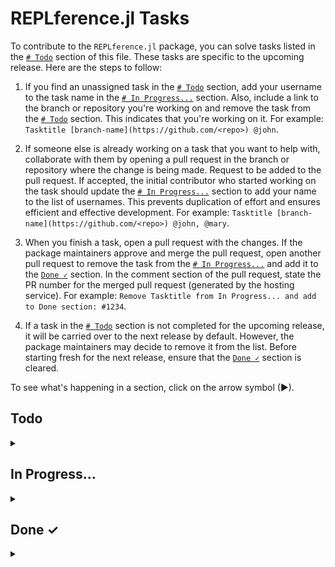 # REPLference.jl Tasks

To contribute to the `REPLference.jl` package, you can solve tasks listed in the
[`# Todo`](https://github.com/udohjeremiah/REPLference.jl/blob/master/TODO.md#todo)
section of this file. These tasks are specific to the upcoming release. Here are the steps
to follow:

1. If you find an unassigned task in the
   [`# Todo`](https://github.com/udohjeremiah/REPLference.jl/blob/master/TODO.md#todo)
   section, add your username to the task name in the
   [`# In Progress...`](https://github.com/udohjeremiah/REPLference.jl/blob/master/TODO.md#in-progress)
   section. Also, include a link to the branch or repository you're working on and remove
   the task from the [`# Todo`](https://github.com/udohjeremiah/REPLference.jl/blob/master/TODO.md#todo)
   section. This indicates that you're working on it. For example:
   `Tasktitle [branch-name](https://github.com/<repo>) @john`.

2. If someone else is already working on a task that you want to help with, collaborate with
   them by opening a pull request in the branch or repository where the change is being
   made. Request to be added to the pull request. If accepted, the initial contributor who
   started working on the task should update the
   [`# In Progress...`](https://github.com/udohjeremiah/REPLference.jl/blob/master/TODO.md#in-progress)
   section to add your name to the list of usernames. This prevents duplication of effort
   and ensures efficient and effective development. For example:
   `Tasktitle [branch-name](https://github.com/<repo>) @john, @mary`.

3. When you finish a task, open a pull request with the changes. If the package maintainers
   approve and merge the pull request, open another pull request to remove the task from the
   [`# In Progress...`](https://github.com/udohjeremiah/REPLference.jl/blob/master/TODO.md#in-progress)
   and add it to the [`Done ✓`](https://github.com/udohjeremiah/REPLference.jl/blob/master/TODO.md#done-)
   section. In the comment section of the pull request, state the PR number for the merged
   pull request (generated by the hosting service). For example:
   `Remove Tasktitle from In Progress... and add to Done section: #1234`.

4. If a task in the [`# Todo`](https://github.com/udohjeremiah/REPLference.jl/blob/master/TODO.md#todo)
   section is not completed for the upcoming release, it will be carried over to the next
   release by default. However, the package maintainers may decide to remove it from the
   list. Before starting fresh for the next release, ensure that the
   [`Done ✓`](https://github.com/udohjeremiah/REPLference.jl/blob/master/TODO.md#done-)
   section is cleared.

To see what's happening in a section, click on the arrow symbol (▶).

## Todo

<details><summary></summary>

- [ ] Create the `README.md` file:
    - [ ] Add necessary information about the package in the `README.md` file.
    - [ ] Add badges to the `README.md` file.

- [ ] Create the `./github/workflows` file.
- [ ] Create the `.gitignore` file.

- [ ] Create the `src` directory:
    - [ ] Create a `_23_metaprogramming.jl` file that contains a manual about
          metaprogramming in Julia and the methods that can be called on the topic.
    - [ ] Create a `_24_error.jl` file that contains a manual about error handling in Julia
          and the methods that can be called on the topic.
    - [ ] Create a `_25_pointer.jl` file that contains a manual about pointers in Julia and
          the methods that can be called on them.
    - [ ] Create a `_26_system.jl` file that contains a manual about systems in Julia and
          the methods that can be called on the topic.
    - [ ] Create a `_27_thread.jl` file that contains a manual about threads in Julia and
          the methods that can be called on the topic.
    - [ ] Add `AbstractTrees.jl` as a dependency to the package and create an internal
          function to display the subtypes and supertypes of a name in tree-format.
    
    - [ ] Create the `REPLference.jl` file:
        - [ ] Add the `man` method for retrieving the manual of a name or topic.
        - [ ] Add the `fun` method for retrieving the functions that can be called on a
              name or topic.
        - [ ] Add the `tree` method for displaying the subtypes and supertypes of a name.

- [ ] Create the `test` directory:
    - [ ] Provide test for the names in `REPLference.jl`.

- [ ] Register the package and/or release this version.
</details>

## In Progress...

<details><summary></summary>
</details>

## Done ✓

<details><summary></summary>

- [x] Create the `LICENCE.md` file: [`#6`](https://github.com/udohjeremiah/REPLference.jl/pull/6)
      [@udohjeremiah](https://github.com/udohjeremiah)
- [x] Create the `CITATION.bib` file: [`#9`](https://github.com/udohjeremiah/REPLference.jl/pull/9)
      [@udohjeremiah](https://github.com/udohjeremiah)
- [x] Create the `utility_script.jl` file: [`#13`](https://github.com/udohjeremiah/REPLference.jl/pull/13)
      [@udohjeremiah](https://github.com/udohjeremiah)
- [x] Provide test for the names in `utility_script.jl`: [`#16`](https://github.com/udohjeremiah/REPLference.jl/pull/16)
      [@udohjeremiah](https://github.com/udohjeremiah)
- [x] Generate the `all_names.txt` file: [`19`](https://github.com/udohjeremiah/REPLference.jl/pull/19)
      [@udohjeremiah](https://github.com/udohjeremiah)
- [x] Create the `Project.toml` file: [`#21`](https://github.com/udohjeremiah/REPLference.jl/pull/21)
      [@udohjeremiah](https://github.com/udohjeremiah)
- [x] Create the `_2_variable.jl` file: [`28`](https://github.com/udohjeremiah/REPLference.jl/pull/28)
      [@udohjeremiah](https://github.com/udohjeremiah)
- [x] Create the `_3_operator.jl` file: [`28`](https://github.com/udohjeremiah/REPLference.jl/pull/28)
      [@udohjeremiah](https://github.com/udohjeremiah)
- [x] Create the `_4_integer.jl` file: [`28`](https://github.com/udohjeremiah/REPLference.jl/pull/28)
      [@udohjeremiah](https://github.com/udohjeremiah)
- [x] Create the `_5_float.jl` file: [`28`](https://github.com/udohjeremiah/REPLference.jl/pull/28)
      [@udohjeremiah](https://github.com/udohjeremiah)
- [x] Create the `_6_complex.jl` file: [`28`](https://github.com/udohjeremiah/REPLference.jl/pull/28)
      [@udohjeremiah](https://github.com/udohjeremiah)
- [x] Create the `_7_rational.jl` file: [`28`](https://github.com/udohjeremiah/REPLference.jl/pull/28)
      [@udohjeremiah](https://github.com/udohjeremiah)
- [x] Create the `_8_irrational.jl` file: [`28`](https://github.com/udohjeremiah/REPLference.jl/pull/28)
      [@udohjeremiah](https://github.com/udohjeremiah)
- [x] Create the `_9_character.jl` file: [`28`](https://github.com/udohjeremiah/REPLference.jl/pull/28)
      [@udohjeremiah](https://github.com/udohjeremiah)
- [x] Create the `_10_string.jl` file: [`28`](https://github.com/udohjeremiah/REPLference.jl/pull/28)
      [@udohjeremiah](https://github.com/udohjeremiah)
- [x] Create the `_11_range.jl` file: [`28`](https://github.com/udohjeremiah/REPLference.jl/pull/28)
      [@udohjeremiah](https://github.com/udohjeremiah)
- [x] Create the `_12_array.jl` file: [`28`](https://github.com/udohjeremiah/REPLference.jl/pull/28)
      [@udohjeremiah](https://github.com/udohjeremiah)
- [x] Create the `_13_tuple.jl` file: [`28`](https://github.com/udohjeremiah/REPLference.jl/pull/28)
      [@udohjeremiah](https://github.com/udohjeremiah)
- [x] Create the `_14_dict.jl` file: [`28`](https://github.com/udohjeremiah/REPLference.jl/pull/28)
      [@udohjeremiah](https://github.com/udohjeremiah)
- [x] Create the `_15_set.jl` file: [`28`](https://github.com/udohjeremiah/REPLference.jl/pull/28)
      [@udohjeremiah](https://github.com/udohjeremiah)
- [x] Create the `_16_type.jl` file: [`28`](https://github.com/udohjeremiah/REPLference.jl/pull/28)
      [@udohjeremiah](https://github.com/udohjeremiah)
- [x] Create the `_17_function.jl` file: [`28`](https://github.com/udohjeremiah/REPLference.jl/pull/28)
      [@udohjeremiah](https://github.com/udohjeremiah)
- [x] Create the `_18_file.jl` file: [`28`](https://github.com/udohjeremiah/REPLference.jl/pull/28)
      [@udohjeremiah](https://github.com/udohjeremiah)
- [x] Create the `_19_module.jl` file: [`28`](https://github.com/udohjeremiah/REPLference.jl/pull/28)
      [@udohjeremiah](https://github.com/udohjeremiah)
- [x] Create the `_20_regex.jl` file: [`28`](https://github.com/udohjeremiah/REPLference.jl/pull/28)
      [@udohjeremiah](https://github.com/udohjeremiah)
- [x] Create the `_21_date.jl` file: [`28`](https://github.com/udohjeremiah/REPLference.jl/pull/28)
      [@udohjeremiah](https://github.com/udohjeremiah)
- [x] Create the `_22_radom.jl` file: [`28`](https://github.com/udohjeremiah/REPLference.jl/pull/28)
      [@udohjeremiah](https://github.com/udohjeremiah)
</details>
